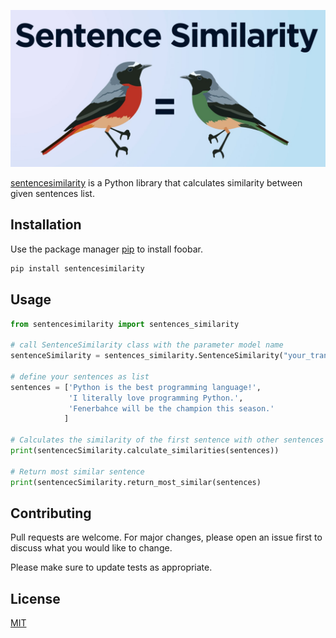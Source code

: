
<p align="center">
  <img src="logo/sentencesim.jpg" />
</p>


[sentencesimilarity](https://pypi.org/project/sentencesimilarity/)  is a Python library that calculates similarity between given sentences list.

## Installation

Use the package manager [pip](https://pip.pypa.io/en/stable/) to install foobar.

```bash
pip install sentencesimilarity
```

## Usage

```python
from sentencesimilarity import sentences_similarity

# call SentenceSimilarity class with the parameter model name
sentenceSimilarity = sentences_similarity.SentenceSimilarity("your_transformers_model")

# define your sentences as list
sentences = ['Python is the best programming language!',
             'I literally love programming Python.',
             'Fenerbahce will be the champion this season.'
            ]

# Calculates the similarity of the first sentence with other sentences 
print(sentencecSimilarity.calculate_similarities(sentences))

# Return most similar sentence
print(sentencecSimilarity.return_most_similar(sentences)
```

## Contributing
Pull requests are welcome. For major changes, please open an issue first to discuss what you would like to change.

Please make sure to update tests as appropriate.

## License
[MIT](https://choosealicense.com/licenses/mit/)
